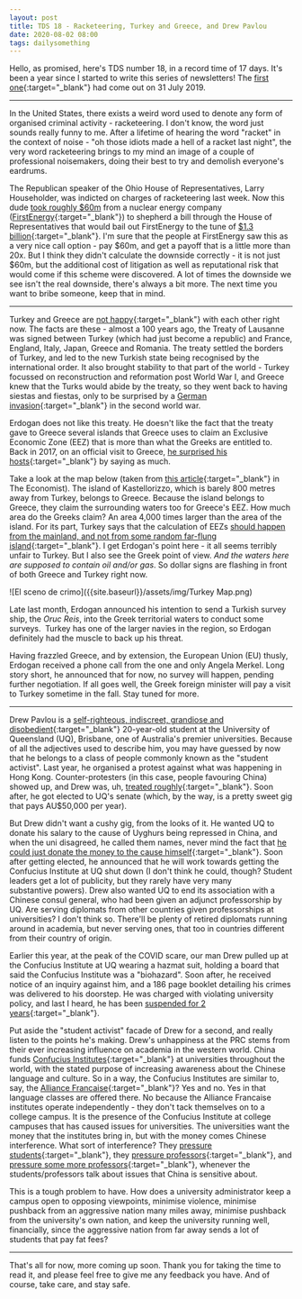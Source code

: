 ```yaml
---
layout: post
title: TDS 18 - Racketeering, Turkey and Greece, and Drew Pavlou
date: 2020-08-02 08:00 
tags: dailysomething
---
```



Hello, as promised, here's TDS number 18, in a record time of 17 days. It's been a year since I started to write this series of newsletters! The [first one](http://siddhantpyasi.com/DST00001){:target="_blank"} had come out on 31 July 2019.   

____

In the United States, there exists a weird word used to denote any form of organised criminal activity - racketeering. I don't know, the word just sounds really funny to me. After a lifetime of hearing the word "racket" in the context of noise - "oh those idiots made a hell of a racket last night", the very word racketeering brings to my mind an image of a couple of professional noisemakers, doing their best to try and demolish everyone's eardrums.    
  
The Republican speaker of the Ohio House of Representatives, Larry Householder, was indicted on charges of racketeering last week. Now this dude [took roughly \$60m](https://www.newarkadvocate.com/story/news/local/2020/08/02/fbi-claims-householder-60-m-into-1-3-b-energy-bailout-personal-gain/5556655002/) from a nuclear energy company ([FirstEnergy](https://www.firstenergycorp.com/fehome.html.html){:target="_blank"}) to shepherd a bill through the House of Representatives that would bail out FirstEnergy to the tune of [\$1.3 billion](https://www.usatoday.com/story/news/politics/2020/07/30/larry-householder-indicted-bribery-case-house-speaker-job-stripped/5544693002/){:target="_blank"}. I'm sure that the people at FirstEnergy saw this as a very nice call option - pay \$60m, and get a payoff that is a little more than 20x. But I think they didn't calculate the downside correctly - it is not just \$60m, but the additional cost of litigation as well as reputational risk that would come if this scheme were discovered. A lot of times the downside we see isn't the real downside, there's always a bit more. The next time you want to bribe someone, keep that in mind.

_____

Turkey and Greece are [not happy](https://www.bloomberg.com/news/articles/2020-07-25/here-s-what-is-at-stake-as-turkey-greece-tensions-rise-again?sref=mGcsJ2E3){:target="_blank"} with each other right now. The facts are these - almost a 100 years ago, the Treaty of Lausanne was signed between Turkey (which had just become a republic) and France, England, Italy, Japan, Greece and Romania. The treaty settled the borders of Turkey, and led to the new Turkish state being recognised by the international order. It also brought stability to that part of the world - Turkey focussed on reconstruction and reformation post World War I, and Greece knew that the Turks would abide by the treaty, so they went back to having siestas and fiestas, only to be surprised by a [German invasion](https://en.m.wikipedia.org/wiki/Battle_of_Greece){:target="_blank"} in the second world war.  
  
Erdogan does not like this treaty. He doesn't like the fact that the treaty gave to Greece several islands that Greece uses to claim an Exclusive Economic Zone (EEZ) that is more than what the Greeks are entitled to. Back in 2017, on an official visit to Greece, [he surprised his hosts](https://www.theguardian.com/world/2017/dec/07/turkish-president-erdogan-to-make-landmark-visit-to-greece){:target="_blank"} by saying as much.  
  
Take a look at the map below (taken from [this article](https://www.economist.com/europe/2020/08/01/turkey-and-greece-avoid-coming-to-blows-for-now){:target="_blank"} in The Economist). The island of Kastellorizzo, which is barely 800 metres away from Turkey, belongs to Greece. Because the island belongs to Greece, they claim the surrounding waters too for Greece's EEZ. How much area do the Greeks claim? An area 4,000 times larger than the area of the island. For its part, Turkey says that the calculation of EEZs [should happen from the mainland, and not from some random far-flung island](https://www.dailysabah.com/opinion/columns/kastellorizo-one-of-turkey-and-greeces-interrelated-controversies){:target="_blank"}. I get Erdogan's point here - it all seems terribly unfair to Turkey. But I also see the Greek point of view. _And the waters here are supposed to contain oil and/or gas_. So dollar signs are flashing in front of both Greece and Turkey right now.  
  
![El sceno de crimo]({{site.baseurl}}/assets/img/Turkey Map.png)

Late last month, Erdogan announced his intention to send a Turkish survey ship, the _Oruc Reis_, into the Greek territorial waters to conduct some surveys.  Turkey has one of the larger navies in the region, so Erdogan definitely had the muscle to back up his threat.  
  
Having frazzled Greece, and by extension, the European Union (EU) thusly, Erdogan received a phone call from the one and only Angela Merkel. Long story short, he announced that for now, no survey will happen, pending further negotiation. If all goes well, the Greek foreign minister will pay a visit to Turkey sometime in the fall. Stay tuned for more.  

----

Drew Pavlou is a [self-righteous, indiscreet, grandiose and disobedient](https://www.afr.com/work-and-careers/education/student-senator-will-make-life-hell-for-university-of-queensland-20191025-p534be){:target="_blank"} 20-year-old student at the University of Queensland (UQ), Brisbane, one of Australia's premier universities. Because of all the adjectives used to describe him, you may have guessed by now that he belongs to a class of people commonly known as the "student activist". Last year, he organised a protest against what was happening in Hong Kong. Counter-protesters (in this case, people favouring China) showed up, and Drew was, uh, [treated roughly](https://www.dailymail.co.uk/news/article-7315119/University-Queensland-student-attacked-pro-China-activists-bombarded-death-threats.html#v-4360862607029812596){:target="_blank"}. Soon after, he got elected to UQ's senate (which, by the way, is a pretty sweet gig that pays AU$50,000 per year).  
  
But Drew didn't want a cushy gig, from the looks of it. He wanted UQ to donate his salary to the cause of Uyghurs being repressed in China, and when the uni disagreed, he called them names, never mind the fact that [he could just donate the money to the cause himself](https://www.afr.com/work-and-careers/education/student-senator-will-make-life-hell-for-university-of-queensland-20191025-p534be){:target="_blank"}. Soon after getting elected, he announced that he will work towards getting the Confucius Institute at UQ shut down (I don't think he could, though? Student leaders get a lot of publicity, but they rarely have very many substantive powers). Drew also wanted UQ to end its association with a Chinese consul general, who had been given an adjunct professorship by UQ. Are serving diplomats from other countries given professorships at universities? I don't think so. There'll be plenty of retired diplomats running around in academia, but never serving ones, that too in countries different from their country of origin.  
  
Earlier this year, at the peak of the COVID scare, our man Drew pulled up at the Confucius Institute at UQ wearing a hazmat suit, holding a board that said the Confucius Institute was a "biohazard". Soon after, he received notice of an inquiry against him, and a 186 page booklet detailing his crimes was delivered to his doorstep. He was charged with violating university policy, and last I heard, he has been [suspended for 2 years](https://www.theguardian.com/australia-news/2020/jul/13/queensland-student-drew-pavlous-suspension-reduced-but-will-remain-out-of-university-until-2021){:target="_blank"}.  
  
Put aside the "student activist" facade of Drew for a second, and really listen to the points he's making. Drew's unhappiness at the PRC stems from their ever increasing influence on academia in the western world. China funds [Confucius Institutes](https://en.m.wikipedia.org/wiki/Confucius_Institute){:target="_blank"} at universities throughout the world, with the stated purpose of increasing awareness about the Chinese language and culture. So in a way, the Confucius Institutes are similar to, say, the [Alliance Francaise](https://en.m.wikipedia.org/wiki/Alliance_fran%C3%A7aise){:target="_blank"}? Yes and no. Yes in that language classes are offered there. No because the Alliance Francaise institutes operate independently - they don't tack themselves on to a college campus. It is the presence of the Confucius Institute at college campuses that has caused issues for universities. The universities want the money that the institutes bring in, but with the money comes Chinese interference. What sort of interference? They [pressure students](https://www.wsj.com/articles/the-peoples-republic-of-queensland-11590015806){:target="_blank"}, they [pressure professors](https://www.theguardian.com/education/2019/nov/05/alarming-chinese-meddling-at-uk-universities-exposed-in-report){:target="_blank"}, and [pressure some more professors](https://www.ft.com/content/df27ad90-017d-11ea-b7bc-f3fa4e77dd47){:target="_blank"}, whenever the students/professors talk about issues that China is sensitive about.  
  
This is a tough problem to have. How does a university administrator keep a campus open to opposing viewpoints, minimise violence, minimise pushback from an aggressive nation many miles away, minimise pushback from the university's own nation, and keep the university running well, financially, since the aggressive nation from far away sends a lot of students that pay fat fees?  

----

That's all for now, more coming up soon. Thank you for taking the time to read it, and please feel free to give me any feedback you have. And of course, take care, and stay safe.